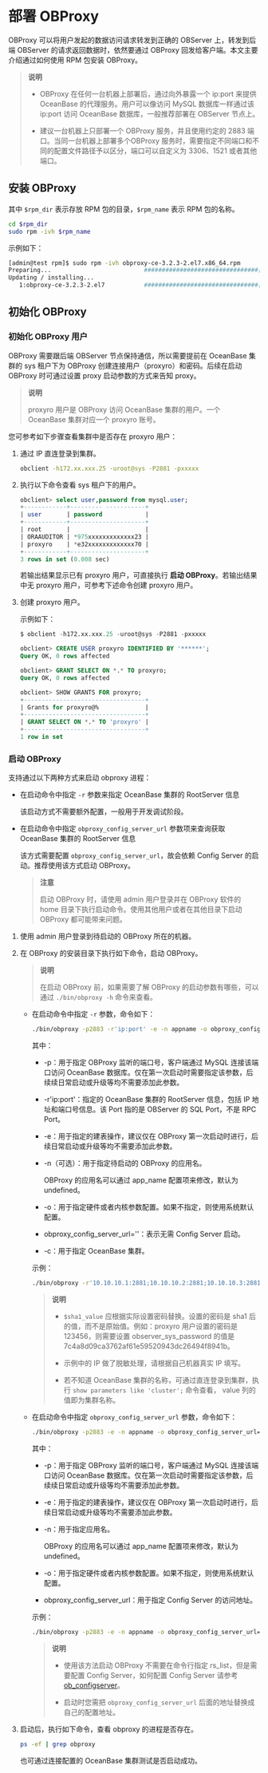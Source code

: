 # 部署 OBProxy

OBProxy 可以将用户发起的数据访问请求转发到正确的 OBServer 上，转发到后端 OBServer 的请求返回数据时，依然要通过 OBProxy 回发给客户端。本文主要介绍通过如何使用 RPM 包安装 OBProxy。

> **说明**
>
> * OBProxy 在任何一台机器上部署后，通过向外暴露一个 ip:port 来提供 OceanBase 的代理服务。用户可以像访问 MySQL 数据库一样通过该 ip:port 访问 OceanBase 数据库，一般推荐部署在 OBServer 节点上。
>
> * 建议一台机器上只部署一个 OBProxy 服务，并且使用约定的 2883 端口。当同一台机器上部署多个OBProxy 服务时，需要指定不同端口和不同的配置文件路径予以区分，端口可以自定义为 3306、1521 或者其他端口。

## 安装 OBProxy

其中 `$rpm_dir` 表示存放 RPM 包的目录，`$rpm_name` 表示 RPM 包的名称。

```bash
cd $rpm_dir
sudo rpm -ivh $rpm_name
```

示例如下：

```bash
[admin@test rpm]$ sudo rpm -ivh obproxy-ce-3.2.3-2.el7.x86_64.rpm
Preparing...                          ################################[100%]
Updating / installing...
   1:obproxy-ce-3.2.3-2.el7           ################################[100%]
```

## 初始化 OBProxy

### 初始化 OBProxy 用户

OBProxy 需要跟后端 OBServer 节点保持通信，所以需要提前在 OceanBase 集群的 sys 租户下为 OBProxy 创建连接用户（proxyro）和密码。后续在启动 OBProxy 时可通过设置 proxy 启动参数的方式来告知 proxy。

> **说明**
>
> proxyro 用户是 OBProxy 访问 OceanBase 集群的用户。一个 OceanBase 集群对应一个 proxyro 账号。

您可参考如下步骤查看集群中是否存在 proxyro 用户：

1. 通过 IP 直连登录到集群。

   ```bash
   obclient -h172.xx.xxx.25 -uroot@sys -P2881 -pxxxxx
   ```

2. 执行以下命令查看 sys 租户下的用户。

   ```sql
   obclient> select user,password from mysql.user;
   +------------+--------- -----------+
   | user       | password            |
   +------------+---------------------+
   | root       |                     |
   | ORAAUDITOR | *975xxxxxxxxxxxxx23 |
   | proxyro    | *e32xxxxxxxxxxxxx70 |
   +------------+---------------------+
   3 rows in set (0.008 sec)
   ```

   若输出结果显示已有 proxyro 用户，可直接执行 **启动 OBProxy**。若输出结果中无 proxyro 用户，可参考下述命令创建 proxyro 用户。

3. 创建 proxyro 用户。

   示例如下：

   ```sql
   $ obclient -h172.xx.xxx.25 -uroot@sys -P2881 -pxxxxx
   
   obclient> CREATE USER proxyro IDENTIFIED BY '******';
   Query OK, 0 rows affected

   obclient> GRANT SELECT ON *.* TO proxyro;
   Query OK, 0 rows affected

   obclient> SHOW GRANTS FOR proxyro;
   +----------------------------------+
   | Grants for proxyro@%             |
   +----------------------------------+
   | GRANT SELECT ON *.* TO 'proxyro' |
   +----------------------------------+
   1 row in set
   ```

### 启动 OBProxy

支持通过以下两种方式来启动 obproxy 进程：

* 在启动命令中指定 `-r` 参数来指定 OceanBase 集群的 RootServer 信息
  
  该启动方式不需要额外配置，一般用于开发调试阶段。

* 在启动命令中指定 `obproxy_config_server_url` 参数项来查询获取 OceanBase 集群的 RootServer 信息

  该方式需要配置 `obproxy_config_server_url`，故会依赖 Config Server 的启动。推荐使用该方式启动 OBProxy。

   > **注意**
   >
   > 启动 OBProxy 时，请使用 admin 用户登录并在 OBProxy 软件的 home 目录下执行启动命令。使用其他用户或者在其他目录下启动 OBProxy 都可能带来问题。

1. 使用 admin 用户登录到待启动的 OBProxy 所在的机器。

2. 在 OBProxy 的安装目录下执行如下命令，启动 OBProxy。

   > **说明**
   >
   > 在启动 OBProxy 前，如果需要了解 OBProxy 的启动参数有哪些，可以通过 `./bin/obproxy -h` 命令来查看。

   * 在启动命令中指定 `-r` 参数，命令如下：

     ```bash
     ./bin/obproxy -p2883 -r'ip:port' -e -n appname -o obproxy_config_server_url='' -c cluster_name
     ```

     其中：

     * -p：用于指定 OBProxy 监听的端口号，客户端通过 MySQL 连接该端口访问 OceanBase 数据库。仅在第一次启动时需要指定该参数，后续续日常启动或升级等均不需要添加此参数。

     * -r'ip:port'：指定的 OceanBase 集群的 RootServer 信息，包括 IP 地址和端口号信息。该 Port 指的是 OBServer 的 SQL Port，不是 RPC Port。
  
     * -e：用于指定的建表操作，建议仅在 OBProxy 第一次启动时进行，后续日常启动或升级等均不需要添加此参数。

     * -n（可选）：用于指定待启动的 OBProxy 的应用名。

       OBProxy 的应用名可以通过 app_name 配置项来修改，默认为 undefined。

     * -o：用于指定硬件或者内核参数配置。如果不指定，则使用系统默认配置。
  
     * obproxy_config_server_url=''：表示无需 Config Server 启动。

     * -c：用于指定 OceanBase 集群。

      示例：

      ```bash
      ./bin/obproxy -r'10.10.10.1:2881;10.10.10.2:2881;10.10.10.3:2881' -p 2883 -o "observer_sys_password=$sha1_value,obproxy_sys_password=$sha1_value" -c mycluster
      ```

      > **说明**
      >
      > * `$sha1_value` 应根据实际设置密码替换。设置的密码是 sha1 后的值，而不是原始值。例如：proxyro 用户设置的密码是 123456，则需要设置 observer_sys_password 的值是 7c4a8d09ca3762af61e59520943dc26494f8941b。
      >
      > * 示例中的 IP 做了脱敏处理，请根据自己机器真实 IP 填写。
      >
      > * 若不知道 OceanBase 集群的名称，可通过直连登录到集群，执行 `show parameters like 'cluster';` 命令查看， value 列的值即为集群名称。

   * 在启动命令中指定 `obproxy_config_server_url` 参数，命令如下：

      ```bash
      ./bin/obproxy -p2883 -e -n appname -o obproxy_config_server_url='your_config_url'
      ```

      其中：

      * -p：用于指定 OBProxy 监听的端口号，客户端通过 MySQL 连接该端口访问 OceanBase 数据库。仅在第一次启动时需要指定该参数，后续续日常启动或升级等均不需要添加此参数。

      * -e：用于指定的建表操作，建议仅在 OBProxy 第一次启动时进行，后续日常启动或升级等均不需要添加此参数。

      * -n：用于指定应用名。

        OBProxy 的应用名可以通过 app_name 配置项来修改，默认为 undefined。

      * -o：用于指定硬件或者内核参数配置。如果不指定，则使用系统默认配置。

      * obproxy_config_server_url：用于指定 Config Server 的访问地址。

      示例：

      ```bash
      ./bin/obproxy -p2883 -e -n appname -o obproxy_config_server_url='http://10.244.4.23:8877/obproxy_config'
      ```

      > **说明**
      >
      > * 使用该方法启动 OBProxy 不需要在命令行指定 rs_list，但是需要配置 Config Server，如何配置 Config Server 请参考 [ob_configserver](https://github.com/oceanbase/oceanbase/tree/master/tools/ob-configserver)。
      >
      > * 启动时您需把 `obproxy_config_server_url` 后面的地址替换成自己的配置地址。

3. 启动后，执行如下命令，查看 obproxy 的进程是否存在。

   ```bash
   ps -ef | grep obproxy
   ```

   也可通过连接配置的 OceanBase 集群测试是否启动成功。
